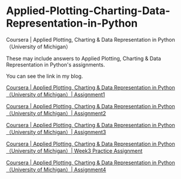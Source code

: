 # Applied-Plotting-Charting-Data-Representation-in-Python
Coursera | Applied Plotting, Charting &amp; Data Representation in Python（University of Michigan）

These may include answers to Applied Plotting, Charting &amp; Data Representation in Python's  assignments.

You can see the link in my blog.

[Coursera | Applied Plotting, Charting & Data Representation in Python（University of Michigan）| Assignment1](https://ycchen00.github.io/2020/12/11/AppliedV/Assignment1/)

[Coursera | Applied Plotting, Charting & Data Representation in Python（University of Michigan）| Assignment2](https://ycchen00.github.io/2020/12/11/AppliedV/Assignment2/)

[Coursera | Applied Plotting, Charting & Data Representation in Python（University of Michigan）| Assignment3](https://ycchen00.github.io/2020/12/11/AppliedV/Assignment3/)

[Coursera | Applied Plotting, Charting & Data Representation in Python（University of Michigan）| Week3 Practice Assignment ](https://ycchen00.github.io/2020/12/11/AppliedV/W3_Practice_Assignment/)

[Coursera | Applied Plotting, Charting & Data Representation in Python（University of Michigan）| Assignment4](https://ycchen00.github.io/2020/12/11/AppliedV/Assignment4/)
